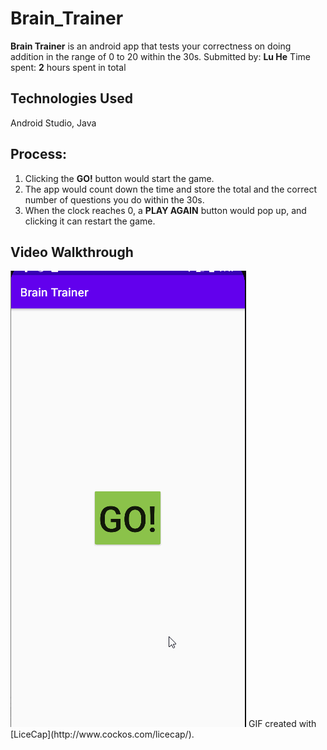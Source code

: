 # Brain_Trainer


**Brain Trainer** is an android app that tests your correctness on doing addition in the range of 0 to 20 within the 30s.
Submitted by: **Lu He**
Time spent: **2** hours spent in total

## Technologies Used 
Android Studio, Java

## Process:
1. Clicking the **GO!** button would start the game.
2. The app would count down the time and store the total and the correct number of questions you do within the 30s.
3. When the clock reaches 0, a **PLAY AGAIN** button would pop up, and clicking it can restart the game.

## Video Walkthrough
<img src='walkthrough.gif' title='Video Walkthrough' width='' alt='Video Walkthrough' />
GIF created with [LiceCap](http://www.cockos.com/licecap/).




